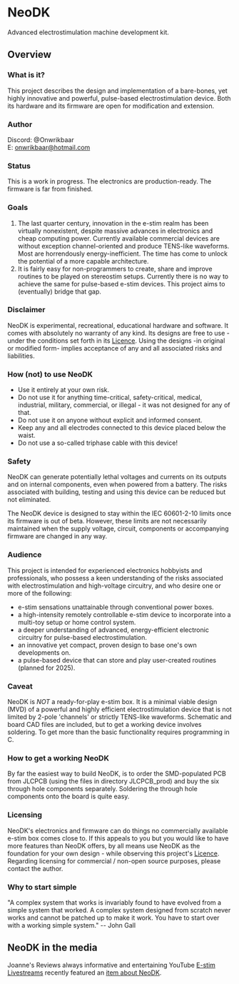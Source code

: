 # NeoDK
Advanced electrostimulation machine development kit.

## Overview
### What is it?
This project describes the design and implementation of a bare-bones, yet highly innovative and powerful, pulse-based electrostimulation device. Both its hardware and its firmware are open for modification and extension.

### Author
Discord: @Onwrikbaar<br/>
E: <onwrikbaar@hotmail.com>

### Status
This is a work in progress. The electronics are production-ready. The firmware is far from finished.

### Goals
1. The last quarter century, innovation in the e-stim realm has been virtually nonexistent, despite massive advances in electronics and cheap computing power. Currently available commercial devices are without exception channel-oriented and produce TENS-like waveforms. Most are horrendously energy-inefficient. The time has come to unlock the potential of a more capable architecture.
2. It is fairly easy for non-programmers to create, share and improve routines to be played on stereostim setups. Currently there is no way to achieve the same for pulse-based e-stim devices. This project aims to (eventually) bridge that gap.

### Disclaimer
NeoDK is experimental, recreational, educational hardware and software. It comes with absolutely no warranty of any kind. Its designs are free to use - under the conditions set forth in its [Licence](LICENSE.txt). Using the designs -in original or modified form- implies acceptance of any and all associated risks and liabilities.

### How (not) to use NeoDK
- Use it entirely at your own risk.
- Do not use it for anything time-critical, safety-critical, medical, industrial, military, commercial, or illegal - it was not designed for any of that.
- Do not use it on anyone without explicit and informed consent.
- Keep any and all electrodes connected to this device placed below the waist.
- Do not use a so-called triphase cable with this device!

### Safety
NeoDK can generate potentially lethal voltages and currents on its outputs and on internal components, even when powered from a battery. The risks associated with building, testing and using this device can be reduced but not eliminated.

The NeoDK device is designed to stay within the IEC 60601-2-10 limits once its firmware is out of beta. However, these limits are not necessarily maintained when the supply voltage, circuit, components or accompanying firmware are changed in any way.

### Audience
This project is intended for experienced electronics hobbyists and professionals, who possess a keen understanding of the risks associated with electrostimulation and high-voltage circuitry, and who desire one or more of the following:
- e-stim sensations unattainable through conventional power boxes.
- a high-intensity remotely controllable e-stim device to incorporate into a multi-toy setup or home control system.
- a deeper understanding of advanced, energy-efficient electronic circuitry for pulse-based electrostimulation.
- an innovative yet compact, proven design to base one's own developments on.
- a pulse-based device that can store and play user-created routines (planned for 2025).

### Caveat
NeoDK is _NOT_ a ready-for-play e-stim box. It is a minimal viable design (MVD) of a powerful and highly efficient electrostimulation device that is not limited by 2-pole 'channels' or strictly TENS-like waveforms. Schematic and board CAD files are included, but to get a working device involves soldering. To get more than the basic functionality requires programming in C.

### How to get a working NeoDK
By far the easiest way to build NeoDK, is to order the SMD-populated PCB from JLCPCB (using the files in directory JLCPCB_prod) and buy the six through hole components separately. Soldering the through hole components onto the board is quite easy.

### Licensing
NeoDK's electronics and firmware can do things no commercially available e-stim box comes close to. If this appeals to you but you would like to have more features than NeoDK offers, by all means use NeoDK as the foundation for your own design - while observing this project's [Licence](LICENSE.txt). Regarding licensing for commercial / non-open source purposes, please contact the author.

### Why to start simple
"A complex system that works is invariably found to have evolved from a simple system that worked. A complex system designed from scratch never works and cannot be patched up to make it work. You have to start over with a working simple system." -- John Gall

## NeoDK in the media
Joanne's Reviews always informative and entertaining YouTube [E-stim Livestreams](https://www.youtube.com/@JoannesReviews/streams) recently featured an [item about NeoDK](https://youtu.be/giEaDksRmh0?t=1460).